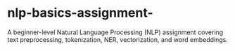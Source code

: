 # nlp-basics-assignment-
A beginner-level Natural Language Processing (NLP) assignment covering text preprocessing, tokenization, NER, vectorization, and word embeddings.
